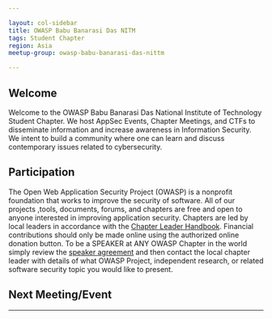 ```yaml
---

layout: col-sidebar
title: OWASP Babu Banarasi Das NITM
tags: Student Chapter
region: Asia
meetup-group: owasp-babu-banarasi-das-nittm

---
```



## Welcome
Welcome to the OWASP Babu Banarasi Das National Institute of Technology Student Chapter. We host AppSec Events, Chapter Meetings, and CTFs to disseminate information and increase awareness in Information Security. We intent to build a community where one can learn and discuss contemporary issues related to cybersecurity.

## Participation
The Open Web Application Security Project (OWASP) is a nonprofit foundation that works to improve the security of software. All of our projects ,tools, documents, forums, and chapters are free and open to anyone interested in improving application security.
Chapters are led by local leaders in accordance with the [Chapter Leader Handbook](/www-policy/rules-of-procedure/chapter-handbook). Financial contributions should only be made online using the authorized online donation button. To be a SPEAKER at ANY OWASP Chapter in the world simply review the [speaker agreement](/www-policy/speaker-agreement) and then contact the local chapter leader with details of what OWASP Project, independent research, or related software security topic you would like to present.

## Next Meeting/Event
---------------------

